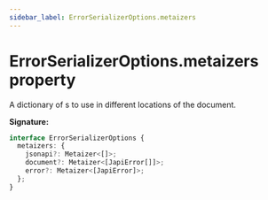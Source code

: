 ```yaml
---
sidebar_label: ErrorSerializerOptions.metaizers
---
```


# ErrorSerializerOptions.metaizers property

A dictionary of s to use in different locations of the document.

**Signature:**

```typescript
interface ErrorSerializerOptions {
  metaizers: {
    jsonapi?: Metaizer<[]>;
    document?: Metaizer<[JapiError[]]>;
    error?: Metaizer<[JapiError]>;
  };
}
```
